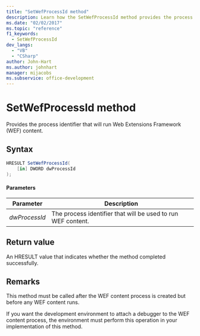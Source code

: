 ```yaml
---
title: "SetWefProcessId method"
description: Learn how the SetWefProcessId method provides the process identifier that will run Web Extensions Framework (WEF) content.
ms.date: "02/02/2017"
ms.topic: "reference"
f1_keywords:
  - SetWefProcessId
dev_langs:
  - "VB"
  - "CSharp"
author: John-Hart
ms.author: johnhart
manager: mijacobs
ms.subservice: office-development
---
```

# SetWefProcessId method

  Provides the process identifier that will run Web Extensions Framework (WEF) content.

## Syntax

```csharp
HRESULT SetWefProcessId(
    [in] DWORD dwProcessId
);
```

#### Parameters

|Parameter|Description|
|---------------|-----------------|
|*dwProcessId*|The process identifier that will be used to run WEF content.|

## Return value
 An HRESULT value that indicates whether the method completed successfully.

## Remarks
 This method must be called after the WEF content process is created but before any WEF content runs.

 If you want the development environment to attach a debugger to the WEF content process, the environment must perform this operation in your implementation of this method.
